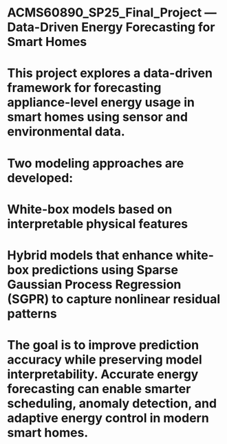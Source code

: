 # ACMS60890_SP25_Final_Project — Data-Driven Energy Forecasting for Smart Homes
# This project explores a data-driven framework for forecasting appliance-level energy usage in smart homes using sensor and environmental data.
# Two modeling approaches are developed:
# White-box models based on interpretable physical features
# Hybrid models that enhance white-box predictions using Sparse Gaussian Process Regression (SGPR) to capture nonlinear residual patterns
# The goal is to improve prediction accuracy while preserving model interpretability. Accurate energy forecasting can enable smarter scheduling, anomaly detection, and adaptive energy control in modern smart homes.
